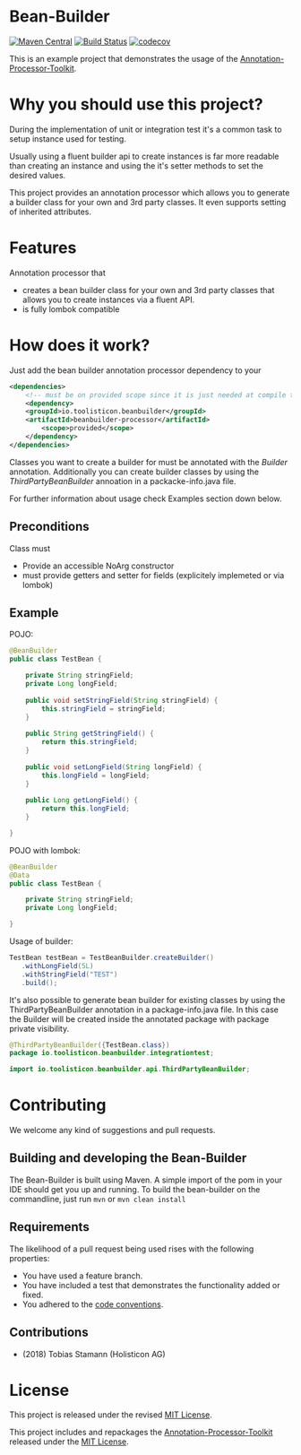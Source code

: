 # Bean-Builder

[![Maven Central](https://maven-badges.herokuapp.com/maven-central/io.toolisticon.beanbuilder/beanbuilder-processor/badge.svg)](https://maven-badges.herokuapp.com/maven-central/io.toolisticon.beanbuilder/beanbuilder-processor)
[![Build Status](https://travis-ci.org/toolisticon/bean-builder.svg?branch=master)](https://travis-ci.org/toolisticon/bean-builder)
[![codecov](https://codecov.io/gh/toolisticon/bean-builder/branch/master/graph/badge.svg)](https://codecov.io/gh/toolisticon/bean-builder)

This is an example project that demonstrates the usage of the [Annotation-Processor-Toolkit](https://github.com/holisticon/annotation-processor-toolkit).

# Why you should use this project?

During the implementation of unit or integration test it's a common task to setup instance used for testing. 

Usually using a fluent builder api to create instances is far more readable than creating an instance and using the it's setter methods to set the desired values.

This project provides an annotation processor which allows you to generate a builder class for your own and 3rd party classes. It even supports setting of inherited attributes.

# Features
Annotation processor that

- creates a bean builder class for your own and 3rd party classes that allows you to create instances via a fluent API.
- is fully lombok compatible

# How does it work?

Just add the bean builder annotation processor dependency to your

```xml
<dependencies>
    <!-- must be on provided scope since it is just needed at compile time -->
    <dependency>
	<groupId>io.toolisticon.beanbuilder</groupId>
	<artifactId>beanbuilder-processor</artifactId>
        <scope>provided</scope>
    </dependency>
</dependencies>
```

Classes you want to create a builder for must be annotated with the _Builder_ annotation.
Additionally you can create builder classes by using the _ThirdPartyBeanBuilder_ annoation in a packacke-info.java file.

For further information about usage check Examples section down below.

## Preconditions

Class must

- Provide an accessible NoArg constructor
- must provide getters and setter for fields (explicitely implemeted or via lombok)


## Example

POJO:

```java
@BeanBuilder
public class TestBean {

    private String stringField;
    private Long longField;
    
    public void setStringField(String stringField) {
        this.stringField = stringField;
    }
    
    public String getStringField() {
        return this.stringField;
    }
    
    public void setLongField(String longField) {
        this.longField = longField;
    }
    
    public Long getLongField() {
        return this.longField;
    }

}
```
    
POJO with lombok:

```java
@BeanBuilder
@Data
public class TestBean {

    private String stringField;
    private Long longField;

}
```
    
Usage of builder:
   
```java
TestBean testBean = TestBeanBuilder.createBuilder()
   .withLongField(5L)
   .withStringField("TEST")
   .build(); 
```

It's also possible to generate bean builder for existing classes by using the ThirdPartyBeanBuilder annotation in a package-info.java file.
In this case the Builder will be created inside the annotated package with package private visibility.

```java
@ThirdPartyBeanBuilder({TestBean.class})
package io.toolisticon.beanbuilder.integrationtest;

import io.toolisticon.beanbuilder.api.ThirdPartyBeanBuilder;
```
    
# Contributing

We welcome any kind of suggestions and pull requests.

## Building and developing the Bean-Builder

The Bean-Builder is built using Maven.
A simple import of the pom in your IDE should get you up and running. To build the bean-builder on the commandline, just run `mvn` or `mvn clean install`

## Requirements

The likelihood of a pull request being used rises with the following properties:

- You have used a feature branch.
- You have included a test that demonstrates the functionality added or fixed.
- You adhered to the [code conventions](http://www.oracle.com/technetwork/java/javase/documentation/codeconvtoc-136057.html).

## Contributions

- (2018) Tobias Stamann (Holisticon AG)

# License

This project is released under the revised [MIT License](LICENSE).

This project includes and repackages the [Annotation-Processor-Toolkit](https://github.com/holisticon/annotation-processor-toolkit) released under the  [MIT License](/3rdPartyLicenses/annotation-processor-toolkit/LICENSE.txt).
